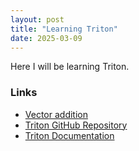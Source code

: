 ```yaml
---
layout: post
title: "Learning Triton"
date: 2025-03-09
---
```


Here I will be learning Triton.

### Links
- [Vector addition](https://colab.research.google.com/github/NShravanReddy/DeepLearning/blob/main/triton/vectoradd.ipynb)
- [Triton GitHub Repository](https://github.com/openai/triton)
- [Triton Documentation](https://triton-lang.org/)